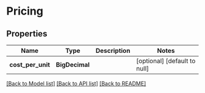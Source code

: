 # Pricing
## Properties

| Name | Type | Description | Notes |
|------------ | ------------- | ------------- | -------------|
| **cost\_per\_unit** | **BigDecimal** |  | [optional] [default to null] |

[[Back to Model list]](../README.md#documentation-for-models) [[Back to API list]](../README.md#documentation-for-api-endpoints) [[Back to README]](../README.md)

